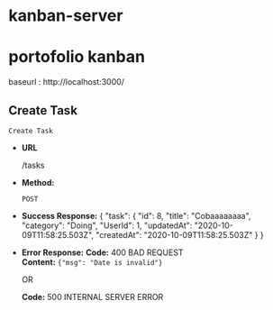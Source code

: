 # kanban-server

# portofolio kanban
baseurl : http://localhost:3000/

**Create Task**
----
    Create Task

* **URL**

    /tasks

* **Method:**

    `POST`

* **Success Response:**
    {
        "task": {
            "id": 8,
            "title": "Cobaaaaaaaa",
            "category": "Doing",
            "UserId": 1,
            "updatedAt": "2020-10-09T11:58:25.503Z",
            "createdAt": "2020-10-09T11:58:25.503Z"
        }
    }

* **Error Response:**
     **Code:** 400 BAD REQUEST <br />
    **Content:** `{"msg": "Date is invalid"}`

    OR

    **Code:** 500 INTERNAL SERVER ERROR <br />


